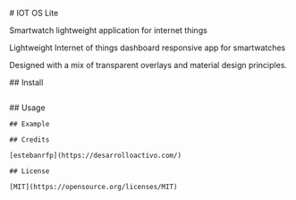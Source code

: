 # IOT OS Lite

Smartwatch lightweight application for internet things

Lightweight Internet of things dashboard responsive app for smartwatches

Designed with a mix of transparent overlays and material design principles.

## Install

```

```

## Usage

```
## Example

## Credits

[estebanrfp](https://desarrolloactivo.com/)

## License

[MIT](https://opensource.org/licenses/MIT)
